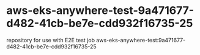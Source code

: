 # aws-eks-anywhere-test-9a471677-d482-41cb-be7e-cdd932f16735-25
repository for use with E2E test job aws-eks-anywhere-test:9a471677-d482-41cb-be7e-cdd932f16735-25

